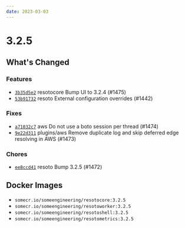 ```yaml
---
date: 2023-03-03
---
```


# 3.2.5

## What's Changed

### Features

- [`3b35d5e2`](https://github.com/someengineering/resoto/commit/3b35d5e2) <span class="badge badge--secondary">resotocore</span> Bump UI to 3.2.4 (#1475)
- [`53b91732`](https://github.com/someengineering/resoto/commit/53b91732) <span class="badge badge--secondary">resoto</span> External configuration overrides (#1442)

### Fixes

- [`a71032c7`](https://github.com/someengineering/resoto/commit/a71032c7) <span class="badge badge--secondary">aws</span> Do not use a boto session per thread (#1474)
- [`9e22d311`](https://github.com/someengineering/resoto/commit/9e22d311) <span class="badge badge--secondary">plugins/aws</span> Remove duplicate log and skip deferred edge resolving in AWS (#1473)

### Chores

- [`ee8ccd41`](https://github.com/someengineering/resoto/commit/ee8ccd41) <span class="badge badge--secondary">resoto</span> Bump 3.2.5 (#1472)

<!--truncate-->

## Docker Images

- `somecr.io/someengineering/resotocore:3.2.5`
- `somecr.io/someengineering/resotoworker:3.2.5`
- `somecr.io/someengineering/resotoshell:3.2.5`
- `somecr.io/someengineering/resotometrics:3.2.5`
